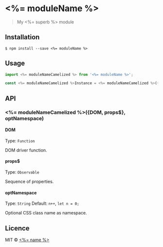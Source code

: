 # <%= moduleName %>

> My <%= superb %> module

## Installation

```shell
$ npm install --save <%= moduleName %>
```

## Usage

```js
import <%= moduleNameCamelized %> from '<%= moduleName %>';

const <%= moduleNameCamelized %>Instance = <%= moduleNameCamelized %>({DOM});
```

## API

### <%= moduleNameCamelized %>({DOM, props$}, optNamespace)

#### DOM

Type: `Function`

DOM driver function.

#### props$

Type: `Observable`

Sequence of properties.

#### optNamespace

Type: `String`
Default: `n++`, `let n = 0;`

Optional CSS class name as namespace.

## Licence

MIT © [<%= name %>](<%= websiteUrl %>) 
